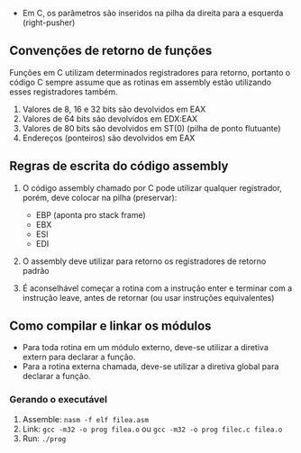 - Em C, os parâmetros são inseridos na pilha da direita para a esquerda (right-pusher)

## Convenções de retorno de funções
Funções em C utilizam determinados registradores para retorno, portanto o código C sempre assume que as rotinas em assembly estão utilizando esses registradores também.

1. Valores de 8, 16 e 32 bits são devolvidos em EAX
2. Valores de 64 bits são devolvidos em EDX:EAX
3. Valores de 80 bits são devolvidos em ST(0) (pilha de ponto flutuante)
4. Endereços (ponteiros) são devolvidos em EAX

## Regras de escrita do código assembly
1. O código assembly chamado por C pode utilizar qualquer registrador, porém, deve colocar na pilha (preservar):
    - EBP (aponta pro stack frame)
    - EBX
    - ESI
    - EDI

2. O assembly deve utilizar para retorno os registradores de retorno padrão
3. É aconselhável começar a rotina com a instrução enter e terminar com a instrução leave, antes de retornar (ou usar instruções equivalentes)

## Como compilar e linkar os módulos
- Para toda rotina em um módulo externo, deve-se utilizar a diretiva extern para declarar a função.
- Para a rotina externa chamada, deve-se utilizar a diretiva global para declarar a função.

### Gerando o executável
1. Assemble:    `nasm -f elf filea.asm`
2. Link:        `gcc -m32 -o prog filea.o` ou `gcc -m32 -o prog filec.c filea.o`
3. Run:         `./prog`